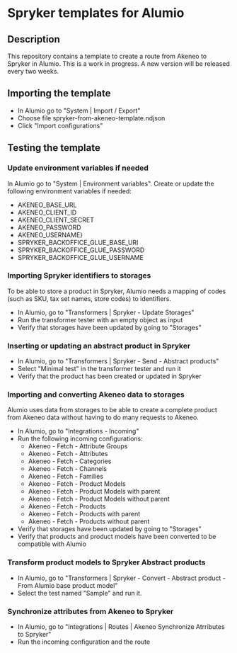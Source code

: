 # Spryker templates for Alumio

## Description

This repository contains a template to create a route from Akeneo to Spryker in Alumio.
This is a work in progress. A new version will be released every two weeks. 

## Importing the template

- In Alumio go to "System | Import / Export"
- Choose file spryker-from-akeneo-template.ndjson
- Click "Import configurations"

## Testing the template

### Update environment variables if needed

In Alumio go to "System | Environment variables". Create or update the following environment variables if needed:

- AKENEO_BASE_URL
- AKENEO_CLIENT_ID
- AKENEO_CLIENT_SECRET
- AKENEO_PASSWORD
- AKENEO_USERNAME}
- SPRYKER_BACKOFFICE_GLUE_BASE_URI
- SPRYKER_BACKOFFICE_GLUE_PASSWORD
- SPRYKER_BACKOFFICE_GLUE_USERNAME

### Importing Spryker identifiers to storages

To be able to store a product in Spryker, Alumio needs a mapping of codes (such as SKU, tax set names, store codes) to
identifiers.

- In Alumio, go to "Transformers | Spryker - Update Storages"
- Run the transformer tester with an empty object as input
- Verify that storages have been updated by going to "Storages"

### Inserting or updating an abstract product in Spryker

- In Alumio, go to "Transformers | 	Spryker - Send - Abstract products"
- Select "Minimal test" in the transformer tester and run it
- Verify that the product has been created or updated in Spryker

### Importing and converting Akeneo data to storages

Alumio uses data from storages to be able to create a complete product from Akeneo data without having to do many
requests to Akeneo.

- In Alumio, go to "Integrations - Incoming"
- Run the following incoming configurations:
  - Akeneo - Fetch - Attribute Groups
  - Akeneo - Fetch - Attributes
  - Akeneo - Fetch - Categories
  - Akeneo - Fetch - Channels
  - Akeneo - Fetch - Families
  - Akeneo - Fetch - Product Models
  - Akeneo - Fetch - Product Models with parent
  - Akeneo - Fetch - Product Models without parent
  - Akeneo - Fetch - Products
  - Akeneo - Fetch - Products with parent
  - Akeneo - Fetch - Products without parent
- Verify that storages have been updated by going to "Storages"
- Verify that products and product models have been converted to be compatible with Alumio

### Transform product models to Spryker Abstract products

- In Alumio, go to "Transformers | Spryker - Convert - Abstract product - From Alumio base product model"
- Select the test named "Sample" and run it.

### Synchronize attributes from Akeneo to Spryker

- In Alumio, go to "Integrations | Routes | Akeneo Synchronize Atrributes to Spryker"
- Run the incoming configuration and the route